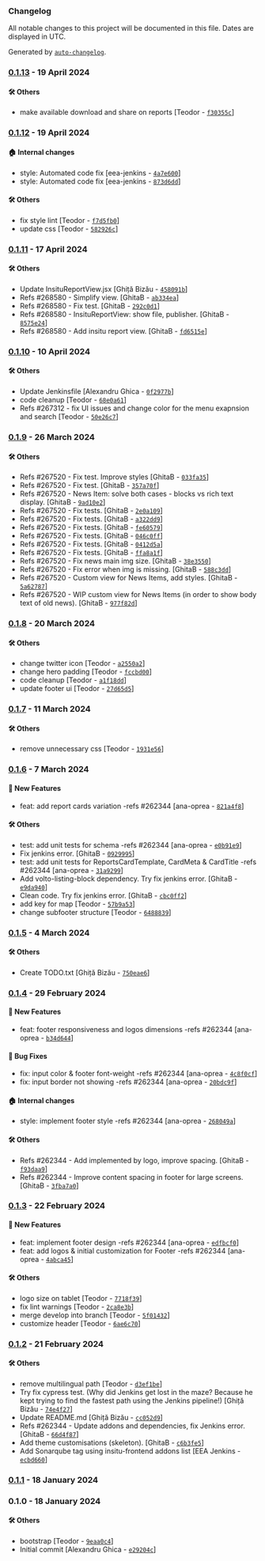 ### Changelog

All notable changes to this project will be documented in this file. Dates are displayed in UTC.

Generated by [`auto-changelog`](https://github.com/CookPete/auto-changelog).

### [0.1.13](https://github.com/eea/volto-insitu-policy/compare/0.1.12...0.1.13) - 19 April 2024

#### :hammer_and_wrench: Others

- make available download and share on reports [Teodor - [`f30355c`](https://github.com/eea/volto-insitu-policy/commit/f30355cc0997f8727d017b7d561cbcbbf1ed1027)]
### [0.1.12](https://github.com/eea/volto-insitu-policy/compare/0.1.11...0.1.12) - 19 April 2024

#### :house: Internal changes

- style: Automated code fix [eea-jenkins - [`4a7e600`](https://github.com/eea/volto-insitu-policy/commit/4a7e6006b77be4c60d68956c5c66d46b38137106)]
- style: Automated code fix [eea-jenkins - [`873d6dd`](https://github.com/eea/volto-insitu-policy/commit/873d6ddaef4904a22735b781da55673cbb09de3f)]

#### :hammer_and_wrench: Others

- fix style lint [Teodor - [`f7d5fb0`](https://github.com/eea/volto-insitu-policy/commit/f7d5fb0b17d6af13afef9c76fb264affc2e033ce)]
- update css [Teodor - [`582926c`](https://github.com/eea/volto-insitu-policy/commit/582926c9b31fd1ab8574c8b67ddf51ad5c56f379)]
### [0.1.11](https://github.com/eea/volto-insitu-policy/compare/0.1.10...0.1.11) - 17 April 2024

#### :hammer_and_wrench: Others

- Update InsituReportView.jsx [Ghiță Bizău - [`458091b`](https://github.com/eea/volto-insitu-policy/commit/458091b37ef4bd0d41780c07c8f01428b4bfa17e)]
- Refs #268580 - Simplify view. [GhitaB - [`ab334ea`](https://github.com/eea/volto-insitu-policy/commit/ab334eaadf8b5e6109997c6e5e96bd2c886d5519)]
- Refs #268580 - Fix test. [GhitaB - [`292c0d1`](https://github.com/eea/volto-insitu-policy/commit/292c0d11aa2e4ef2c09e3ab972f7ec1f65bdbfd6)]
- Refs #268580 - InsituReportView: show file, publisher. [GhitaB - [`8575e24`](https://github.com/eea/volto-insitu-policy/commit/8575e248187ed99ae929cb4cac91603f1bb11d79)]
- Refs #268580 - Add insitu report view. [GhitaB - [`fd6515e`](https://github.com/eea/volto-insitu-policy/commit/fd6515efa19db84294eebc43faa23746235b64f2)]
### [0.1.10](https://github.com/eea/volto-insitu-policy/compare/0.1.9...0.1.10) - 10 April 2024

#### :hammer_and_wrench: Others

- Update Jenkinsfile [Alexandru Ghica - [`0f2977b`](https://github.com/eea/volto-insitu-policy/commit/0f2977b7c1741bc082d91d400c03ab3074aeb94c)]
- code cleanup [Teodor - [`68e0a61`](https://github.com/eea/volto-insitu-policy/commit/68e0a6158b12d8ab8739383d1dac5d498e10ff3b)]
- Refs #267312 - fix UI issues and change color for the menu exapnsion and search [Teodor - [`50e26c7`](https://github.com/eea/volto-insitu-policy/commit/50e26c7f7cda84349c9fe689625301e7c47f3548)]
### [0.1.9](https://github.com/eea/volto-insitu-policy/compare/0.1.8...0.1.9) - 26 March 2024

#### :hammer_and_wrench: Others

- Refs #267520 - Fix test. Improve styles [GhitaB - [`033fa35`](https://github.com/eea/volto-insitu-policy/commit/033fa35a85b1360e43da130c68c62d9609f0f9c1)]
- Refs #267520 - Fix test. [GhitaB - [`357a70f`](https://github.com/eea/volto-insitu-policy/commit/357a70f68b97f53f58dceebc8179d6b3a75bde95)]
- Refs #267520 - News Item: solve both cases - blocks vs rich text display. [GhitaB - [`9ad10e2`](https://github.com/eea/volto-insitu-policy/commit/9ad10e2b72fbbf5216328e3231eaab7d305da317)]
- Refs #267520 - Fix tests. [GhitaB - [`2e0a109`](https://github.com/eea/volto-insitu-policy/commit/2e0a10956b03e0c54220ecd212cfbd756fa70605)]
- Refs #267520 - Fix tests. [GhitaB - [`a322dd9`](https://github.com/eea/volto-insitu-policy/commit/a322dd916c70fa9593262faeee3d8ed2d4a31569)]
- Refs #267520 - Fix tests. [GhitaB - [`fe60579`](https://github.com/eea/volto-insitu-policy/commit/fe6057966f0c0ba0a220730f4ba7c5f909de8d54)]
- Refs #267520 - Fix tests. [GhitaB - [`046c0ff`](https://github.com/eea/volto-insitu-policy/commit/046c0ff4444da475f15b7e5fc5fdbb9b96684a60)]
- Refs #267520 - Fix tests. [GhitaB - [`0412d5a`](https://github.com/eea/volto-insitu-policy/commit/0412d5a30035c48ec89a37acc91f33cfe70890b3)]
- Refs #267520 - Fix tests. [GhitaB - [`ffa8a1f`](https://github.com/eea/volto-insitu-policy/commit/ffa8a1f5cd78d1e20ff691e292fb9e172558a987)]
- Refs #267520 - Fix news main img size. [GhitaB - [`38e3550`](https://github.com/eea/volto-insitu-policy/commit/38e35500d4afe5e27b9860c971ef13b4270a8492)]
- Refs #267520 - Fix error when img is missing. [GhitaB - [`588c3dd`](https://github.com/eea/volto-insitu-policy/commit/588c3dd52f7cbd664bd5f3bba8bc6a7872a15b05)]
- Refs #267520 - Custom view for News Items, add styles. [GhitaB - [`5a62787`](https://github.com/eea/volto-insitu-policy/commit/5a627872aaeb63431dae2def6a24c7bc7caf07bf)]
- Refs #267520 - WIP custom view for News Items (in order to show body text of old news). [GhitaB - [`977f82d`](https://github.com/eea/volto-insitu-policy/commit/977f82d978ce61e3409c568938d317e43419cb86)]
### [0.1.8](https://github.com/eea/volto-insitu-policy/compare/0.1.7...0.1.8) - 20 March 2024

#### :hammer_and_wrench: Others

- change twitter icon [Teodor - [`a2550a2`](https://github.com/eea/volto-insitu-policy/commit/a2550a2a639baaf66807b5f978bc15a79fc95688)]
- change hero padding [Teodor - [`fccbd00`](https://github.com/eea/volto-insitu-policy/commit/fccbd00704e7f28bc31e681b70b02702e10c3dfc)]
- code cleanup [Teodor - [`a1f18dd`](https://github.com/eea/volto-insitu-policy/commit/a1f18dd7b03ab6eea5e5985d3ff1fece503dc4d8)]
- update footer ui [Teodor - [`27d65d5`](https://github.com/eea/volto-insitu-policy/commit/27d65d54b18674ec0b8212de2c536f0708234871)]
### [0.1.7](https://github.com/eea/volto-insitu-policy/compare/0.1.6...0.1.7) - 11 March 2024

#### :hammer_and_wrench: Others

- remove unnecessary css [Teodor - [`1931e56`](https://github.com/eea/volto-insitu-policy/commit/1931e56f405fffcbe847472412f53519ef064116)]
### [0.1.6](https://github.com/eea/volto-insitu-policy/compare/0.1.5...0.1.6) - 7 March 2024

#### :rocket: New Features

- feat: add report cards variation -refs #262344 [ana-oprea - [`821a4f8`](https://github.com/eea/volto-insitu-policy/commit/821a4f87b46e2fd088ab46865fb896017162570f)]

#### :hammer_and_wrench: Others

- test: add unit tests for schema -refs #262344 [ana-oprea - [`e0b91e9`](https://github.com/eea/volto-insitu-policy/commit/e0b91e996bb41a291059fb4595311b7e311ff72b)]
- Fix jenkins error. [GhitaB - [`0929995`](https://github.com/eea/volto-insitu-policy/commit/0929995aa0140794e5ef156bae7f05513a0f7c0f)]
- test: add unit tests for ReportsCardTemplate, CardMeta & CardTitle -refs #262344 [ana-oprea - [`31a9299`](https://github.com/eea/volto-insitu-policy/commit/31a9299211e79eaee95fcd08ba0ffa87a6fdbc31)]
- Add volto-listing-block dependency. Try fix jenkins error. [GhitaB - [`e9da940`](https://github.com/eea/volto-insitu-policy/commit/e9da940e947ff8b0afa0eeb17b94d4a6ffbbe969)]
- Clean code. Try fix jenkins error. [GhitaB - [`cbc0ff2`](https://github.com/eea/volto-insitu-policy/commit/cbc0ff28986658437ae5654acf577722a700fae0)]
- add key for map [Teodor - [`57b9a53`](https://github.com/eea/volto-insitu-policy/commit/57b9a5380ebf36cdd41c572149f496c01c4ad5c0)]
- change subfooter structure [Teodor - [`6488839`](https://github.com/eea/volto-insitu-policy/commit/648883926febf4f22167f16622f6b90c284d0623)]
### [0.1.5](https://github.com/eea/volto-insitu-policy/compare/0.1.4...0.1.5) - 4 March 2024

#### :hammer_and_wrench: Others

- Create TODO.txt [Ghiță Bizău - [`750eae6`](https://github.com/eea/volto-insitu-policy/commit/750eae68232d3bc4b7b4a8f487cd395086950c58)]
### [0.1.4](https://github.com/eea/volto-insitu-policy/compare/0.1.3...0.1.4) - 29 February 2024

#### :rocket: New Features

- feat: footer responsiveness and logos dimensions -refs #262344 [ana-oprea - [`b34d644`](https://github.com/eea/volto-insitu-policy/commit/b34d644307d3daa8df0ab9a2a653729cadb03a56)]

#### :bug: Bug Fixes

- fix: input color & footer font-weight -refs #262344 [ana-oprea - [`4c8f0cf`](https://github.com/eea/volto-insitu-policy/commit/4c8f0cf7de6e501eadbaea11d57ebce5244df8d0)]
- fix: input border not showing -refs #262344 [ana-oprea - [`20bdc9f`](https://github.com/eea/volto-insitu-policy/commit/20bdc9f2cc13472fd6b7d0f1cc33756ac49db036)]

#### :house: Internal changes

- style: implement footer style -refs #262344 [ana-oprea - [`268049a`](https://github.com/eea/volto-insitu-policy/commit/268049a21b9323d99e92b7c70991faca85c74ad1)]

#### :hammer_and_wrench: Others

- Refs #262344 - Add implemented by logo, improve spacing. [GhitaB - [`f93daa9`](https://github.com/eea/volto-insitu-policy/commit/f93daa9a7bd03641f845e078baa9b39c4a58c6b8)]
- Refs #262344 - Improve content spacing in footer for large screens. [GhitaB - [`3fba7a0`](https://github.com/eea/volto-insitu-policy/commit/3fba7a0bd795835895c5804ad25ac8937274e07b)]
### [0.1.3](https://github.com/eea/volto-insitu-policy/compare/0.1.2...0.1.3) - 22 February 2024

#### :rocket: New Features

- feat: implement footer design -refs #262344 [ana-oprea - [`edfbcf0`](https://github.com/eea/volto-insitu-policy/commit/edfbcf09b0cb9b18049c356afb8925f5e77790b7)]
- feat: add logos & initial customization for Footer -refs #262344 [ana-oprea - [`4abca45`](https://github.com/eea/volto-insitu-policy/commit/4abca45baa68a50a23f340c840e661e7039618b5)]

#### :hammer_and_wrench: Others

- logo size on tablet [Teodor - [`7718f39`](https://github.com/eea/volto-insitu-policy/commit/7718f398ed93a7eb871642bf7008d3f0a101f2a4)]
- fix lint warnings [Teodor - [`2ca8e3b`](https://github.com/eea/volto-insitu-policy/commit/2ca8e3b259af3d4ce5bdf980454400e9f2528803)]
- merge develop into branch [Teodor - [`5f01432`](https://github.com/eea/volto-insitu-policy/commit/5f01432c2daa2e72b29791d339bd974b388e6d0d)]
- customize header [Teodor - [`6ae6c70`](https://github.com/eea/volto-insitu-policy/commit/6ae6c70194fb481abfa0389e3f14fbfd1f474ce8)]
### [0.1.2](https://github.com/eea/volto-insitu-policy/compare/0.1.1...0.1.2) - 21 February 2024

#### :hammer_and_wrench: Others

- remove multilingual path [Teodor - [`d3ef1be`](https://github.com/eea/volto-insitu-policy/commit/d3ef1beb82d00890a120f1d07c8735d6214c8b1e)]
- Try fix cypress test. (Why did Jenkins get lost in the maze? Because he kept trying to find the fastest path using the Jenkins pipeline!) [Ghiță Bizău - [`74e4f27`](https://github.com/eea/volto-insitu-policy/commit/74e4f27cbd4705b4ac17dc6dcb3aa5552dcfa52f)]
- Update README.md [Ghiță Bizău - [`cc052d9`](https://github.com/eea/volto-insitu-policy/commit/cc052d90e419c2690252a43763b42ffacf19092d)]
- Refs #262344 - Update addons and dependencies, fix Jenkins error. [GhitaB - [`66d4f87`](https://github.com/eea/volto-insitu-policy/commit/66d4f8719fe359f845bde6b4013822318aecade5)]
- Add theme customisations (skeleton). [GhitaB - [`c6b3fe5`](https://github.com/eea/volto-insitu-policy/commit/c6b3fe50282ef230017d12b9f25605359fe95979)]
- Add Sonarqube tag using insitu-frontend addons list [EEA Jenkins - [`ecbd660`](https://github.com/eea/volto-insitu-policy/commit/ecbd66073a213c59edd0d980b2b1e4ddecfec68b)]
### [0.1.1](https://github.com/eea/volto-insitu-policy/compare/0.1.0...0.1.1) - 18 January 2024

### 0.1.0 - 18 January 2024

#### :hammer_and_wrench: Others

- bootstrap [Teodor - [`9eaa0c4`](https://github.com/eea/volto-insitu-policy/commit/9eaa0c423382e6aa9cb480b36f659d561b6fb5cb)]
- Initial commit [Alexandru Ghica - [`e29204c`](https://github.com/eea/volto-insitu-policy/commit/e29204ce963a9ab249d8296da74529f94ae09412)]
